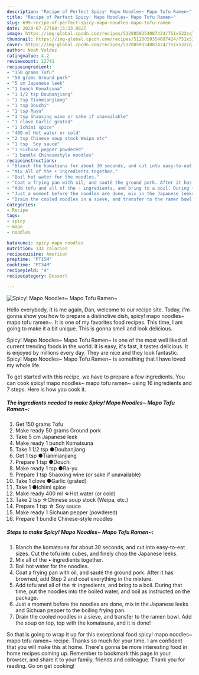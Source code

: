 ```yaml
---
description: "Recipe of Perfect Spicy! Mapo Noodles~ Mapo Tofu Ramen~"
title: "Recipe of Perfect Spicy! Mapo Noodles~ Mapo Tofu Ramen~"
slug: 699-recipe-of-perfect-spicy-mapo-noodles-mapo-tofu-ramen
date: 2020-07-27T08:15:33.082Z
image: https://img-global.cpcdn.com/recipes/5128059354087424/751x532cq70/spicy-mapo-noodles-mapo-tofu-ramen-recipe-main-photo.jpg
thumbnail: https://img-global.cpcdn.com/recipes/5128059354087424/751x532cq70/spicy-mapo-noodles-mapo-tofu-ramen-recipe-main-photo.jpg
cover: https://img-global.cpcdn.com/recipes/5128059354087424/751x532cq70/spicy-mapo-noodles-mapo-tofu-ramen-recipe-main-photo.jpg
author: Noah Valdez
ratingvalue: 4.2
reviewcount: 12741
recipeingredient:
- "150 grams Tofu"
- "50 grams Ground pork"
- "5 cm Japanese leek"
- "1 bunch Komatsuna"
- "1 1/2 tsp Doubanjiang"
- "1 tsp Tianmianjiang"
- "1 tsp Douchi"
- "1 tsp Rayu"
- "1 tsp Shaoxing wine or sake if unavailable"
- "1 clove Garlic grated"
- "1 Ichimi spice"
- "400 ml Hot water or cold"
- "2 tsp Chinese soup stock Weipa etc"
- "1 tsp  Soy sauce"
- "1 Sichuan pepper powdered"
- "1 bundle Chinesestyle noodles"
recipeinstructions:
- "Blanch the komatsuna for about 30 seconds, and cut into easy-to-eat sizes. Cut the tofu into cubes, and finely chop the Japanese leeks."
- "Mix all of the • ingredients together."
- "Boil hot water for the noodles."
- "Coat a frying pan with oil, and sauté the ground pork. After it has browned, add Step 2 and coat everything in the mixture."
- "Add tofu and all of the ☆ ingredients, and bring to a boil. During that time, put the noodles into the boiled water, and boil as instructed on the package."
- "Just a moment before the noodles are done, mix in the Japanese leeks and Sichuan pepper to the boiling frying pan."
- "Drain the cooled noodles in a sieve, and transfer to the ramen bowl. Add the soup on top, top with the komatsuna, and it is done!"
categories:
- Recipe
tags:
- spicy
- mapo
- noodles

katakunci: spicy mapo noodles 
nutrition: 133 calories
recipecuisine: American
preptime: "PT15M"
cooktime: "PT34M"
recipeyield: "4"
recipecategory: Dessert

---
```



![Spicy! Mapo Noodles~ Mapo Tofu Ramen~](https://img-global.cpcdn.com/recipes/5128059354087424/751x532cq70/spicy-mapo-noodles-mapo-tofu-ramen-recipe-main-photo.jpg)

Hello everybody, it is me again, Dan, welcome to our recipe site. Today, I'm gonna show you how to prepare a distinctive dish, spicy! mapo noodles~ mapo tofu ramen~. It is one of my favorites food recipes. This time, I am going to make it a bit unique. This is gonna smell and look delicious.



Spicy! Mapo Noodles~ Mapo Tofu Ramen~ is one of the most well liked of current trending foods in the world. It is easy, it's fast, it tastes delicious. It is enjoyed by millions every day. They are nice and they look fantastic. Spicy! Mapo Noodles~ Mapo Tofu Ramen~ is something that I have loved my whole life.


To get started with this recipe, we have to prepare a few ingredients. You can cook spicy! mapo noodles~ mapo tofu ramen~ using 16 ingredients and 7 steps. Here is how you cook it.

<!--inarticleads1-->

##### The ingredients needed to make Spicy! Mapo Noodles~ Mapo Tofu Ramen~:

1. Get 150 grams Tofu
1. Make ready 50 grams Ground pork
1. Take 5 cm Japanese leek
1. Make ready 1 bunch Komatsuna
1. Take 1 1/2 tsp ●Doubanjiang
1. Get 1 tsp ●Tianmianjiang
1. Prepare 1 tsp ●Douchi
1. Make ready 1 tsp ●Ra-yu
1. Prepare 1 tsp Shaoxing wine (or sake if unavailable)
1. Take 1 clove ●Garlic (grated)
1. Take 1 ●Ichimi spice
1. Make ready 400 ml ☆Hot water (or cold)
1. Take 2 tsp ☆Chinese soup stock (Weipa, etc.)
1. Prepare 1 tsp ☆ Soy sauce
1. Make ready 1 Sichuan pepper (powdered)
1. Prepare 1 bundle Chinese-style noodles




<!--inarticleads2-->

##### Steps to make Spicy! Mapo Noodles~ Mapo Tofu Ramen~:

1. Blanch the komatsuna for about 30 seconds, and cut into easy-to-eat sizes. Cut the tofu into cubes, and finely chop the Japanese leeks.
1. Mix all of the • ingredients together.
1. Boil hot water for the noodles.
1. Coat a frying pan with oil, and sauté the ground pork. After it has browned, add Step 2 and coat everything in the mixture.
1. Add tofu and all of the ☆ ingredients, and bring to a boil. During that time, put the noodles into the boiled water, and boil as instructed on the package.
1. Just a moment before the noodles are done, mix in the Japanese leeks and Sichuan pepper to the boiling frying pan.
1. Drain the cooled noodles in a sieve, and transfer to the ramen bowl. Add the soup on top, top with the komatsuna, and it is done!




So that is going to wrap it up for this exceptional food spicy! mapo noodles~ mapo tofu ramen~ recipe. Thanks so much for your time. I am confident that you will make this at home. There's gonna be more interesting food in home recipes coming up. Remember to bookmark this page in your browser, and share it to your family, friends and colleague. Thank you for reading. Go on get cooking!

